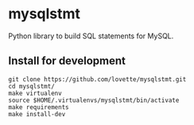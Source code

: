 # mysqlstmt

Python library to build SQL statements for MySQL.

## Install for development

	git clone https://github.com/lovette/mysqlstmt.git
	cd mysqlstmt/
	make virtualenv
	source $HOME/.virtualenvs/mysqlstmt/bin/activate
	make requirements
	make install-dev
